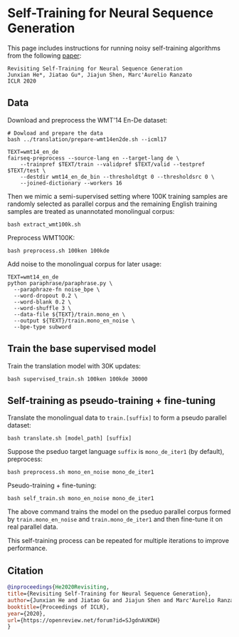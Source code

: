 # Self-Training for Neural Sequence Generation

This page includes instructions for running noisy self-training algorithms from the following [paper](https://arxiv.org/abs/1909.13788):

```
Revisiting Self-Training for Neural Sequence Generation
Junxian He*, Jiatao Gu*, Jiajun Shen, Marc'Aurelio Ranzato
ICLR 2020
```



## Data

Download and preprocess the WMT'14 En-De dataset:

```shell
# Dowload and prepare the data
bash ../translation/prepare-wmt14en2de.sh --icml17

TEXT=wmt14_en_de
fairseq-preprocess --source-lang en --target-lang de \
    --trainpref $TEXT/train --validpref $TEXT/valid --testpref $TEXT/test \
    --destdir wmt14_en_de_bin --thresholdtgt 0 --thresholdsrc 0 \
    --joined-dictionary --workers 16
```

Then we mimic a semi-supervised setting where 100K training samples are randomly selected as parallel corpus and the remaining English training samples are treated as unannotated monolingual corpus:

```shell
bash extract_wmt100k.sh
```



Preprocess WMT100K:

```shell
bash preprocess.sh 100ken 100kde 
```



Add noise to the monolingual corpus for later usage:

```shell
TEXT=wmt14_en_de
python paraphrase/paraphrase.py \
  --paraphraze-fn noise_bpe \
  --word-dropout 0.2 \
  --word-blank 0.2 \
  --word-shuffle 3 \
  --data-file ${TEXT}/train.mono_en \
  --output ${TEXT}/train.mono_en_noise \
  --bpe-type subword
```



## Train the base supervised model

Train the translation model with 30K updates:

```shell
bash supervised_train.sh 100ken 100kde 30000
```



## Self-training as pseudo-training + fine-tuning

Translate the monolingual data to `train.[suffix]` to form a pseudo parallel dataset:

```shell
bash translate.sh [model_path] [suffix]  
```



Suppose the pseduo target language `suffix` is `mono_de_iter1` (by default), preprocess:

```shell
bash preprocess.sh mono_en_noise mono_de_iter1
```



Pseudo-training + fine-tuning: 

```shell
bash self_train.sh mono_en_noise mono_de_iter1 
```

The above command trains the model on the pseduo parallel corpus formed by `train.mono_en_noise` and `train.mono_de_iter1` and then fine-tune it on real parallel data.



This self-training process can be repeated for multiple iterations to improve performance.



## Citation

```bibtex
@inproceedings{He2020Revisiting,
title={Revisiting Self-Training for Neural Sequence Generation},
author={Junxian He and Jiatao Gu and Jiajun Shen and Marc'Aurelio Ranzato},
booktitle={Proceedings of ICLR},
year={2020},
url={https://openreview.net/forum?id=SJgdnAVKDH}
}
```

